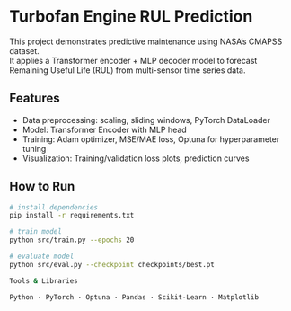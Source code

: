 # Turbofan Engine RUL Prediction

This project demonstrates predictive maintenance using NASA’s CMAPSS dataset.  
It applies a Transformer encoder + MLP decoder model to forecast Remaining Useful Life (RUL) from multi-sensor time series data.

## Features
- Data preprocessing: scaling, sliding windows, PyTorch DataLoader
- Model: Transformer Encoder with MLP head
- Training: Adam optimizer, MSE/MAE loss, Optuna for hyperparameter tuning
- Visualization: Training/validation loss plots, prediction curves

## How to Run
```bash
# install dependencies
pip install -r requirements.txt

# train model
python src/train.py --epochs 20

# evaluate model
python src/eval.py --checkpoint checkpoints/best.pt

Tools & Libraries

Python · PyTorch · Optuna · Pandas · Scikit-Learn · Matplotlib
